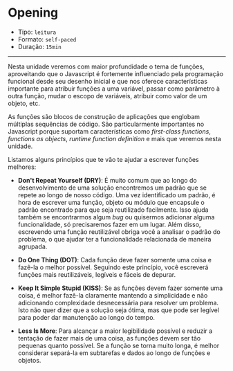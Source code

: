 # Opening

* Tipo: `leitura`
* Formato: `self-paced`
* Duração: `15min`

***

Nesta unidade veremos com maior profundidade o tema de funções, aproveitando que
o Javascript é fortemente influenciado pela programação funcional desde seu
desenho inicial e que nos oferece características importante para atribuir
funções a uma variável, passar como parâmetro à outra função, mudar o escopo de
variáveis, atribuir como valor de um objeto, etc.

As funções são blocos de construção de aplicações que englobam múltiplas
sequências de código. São particularmente importantes no Javascript porque
suportam características como _first-class functions_, _functions as objects_,
_runtime function definition_ e mais que veremos nesta unidade.

Listamos alguns princípios que te vão te ajudar a escrever funções melhores:

* **Don't Repeat Yourself (DRY)**: É muito comum que ao longo do desenvolvimento
  de uma solução encontremos um padrão que se repete ao longo de nosso código.
  Uma vez identificado um padrão, é hora de escrever uma função, objeto ou
  módulo que encapsule o padrão encontrado para que seja reutilizado facilmente.
  Isso ajuda também se encontrarmos algum _bug_ ou quisermos adicionar alguma
  funcionalidade, só precisaremos fazer em um lugar. Além disso, escrevendo uma
  função reutilizável obriga você a analisar o padrão do problema, o que ajudar
  ter a funcionalidade relacionada de maneira agrupada.

* **Do One Thing (DOT)**: Cada função deve fazer somente uma coisa e fazê-la o
  melhor possível. Seguindo este princípio, você escreverá funções mais
  reutilizáveis, legíveis e fáceis de depurar.

* **Keep It Simple Stupid (KISS)**: Se as funções devem fazer somente uma coisa,
  é melhor fazê-la claramente mantendo a simplicidade e não adicionando
  complexidade desnecessária para resolver um problema. Isto não quer dizer que
  a solução seja ótima, mas que pode ser legível para poder dar manutenção ao
  longo do tempo.

* **Less Is More**: Para alcançar a maior legibilidade possível e reduzir a
  tentação de fazer mais de uma coisa, as funções devem ser tão pequenas quanto
  possível. Se a função se torna muito longa, é melhor considerar separá-la em
  subtarefas e dados ao longo de funções e objetos.
